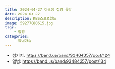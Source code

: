 ```yaml
---
title: 2024-04-27 아크샘 접영 특강
date: 2024-04-27
description: KBS스포츠월드
image: 59277080615.jpg
tags:
    - 접영
categories:
    - 특별강습
---
```


- 참가자: https://band.us/band/93484357/post/124
- 앨범: https://band.us/band/93484357/post/134